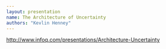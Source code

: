 ```yaml
---
layout: presentation
name: The Architecture of Uncertainty
authors: "Kevlin Henney"
---
```


http://www.infoq.com/presentations/Architecture-Uncertainty
